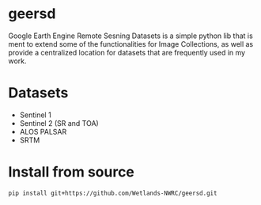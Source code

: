# geersd
Google Earth Engine Remote Sesning Datasets is a simple python lib that is ment to extend some of the functionalities for Image Collections, as well as provide a centralized location for datasets that are frequently used in my work.

# Datasets
- Sentinel 1
- Sentinel 2 (SR and TOA)
- ALOS PALSAR
- SRTM

# Install from source
```bash
pip install git+https://github.com/Wetlands-NWRC/geersd.git
```